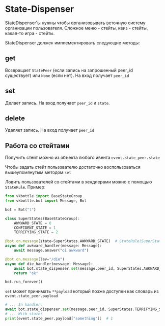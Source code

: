 # State-Dispenser

StateDispenser'ы нужны чтобы организовывать веточную систему организации пользователя. Сложное меню - стейты, квиз - стейты, какая-то игра - стейты.

StateDispenser должен имплементировать следующие методы:

## get

Возвращает `StatePeer` (если запись на запрошенный peer_id существует) или `None` (если нет). На вход получает `peer_id`

## set

Делает запись. На вход получает `peer_id` и `state`.

## delete

Удаляет запись. На вход получает `peer_id`

## Работа со стейтами

Получить стейт можно из объекта любого ивента `event.state_peer.state`

Чтобы задать стейт пользователю достаточно воспользоваться вышеупомянутым методом `set`

Ловить пользователей со стейтами в хендлерами можно с помощью `StateRule`. Пример:

```python
from vkbottle import BaseStateGroup
from vkbottle.bot import Message, Bot

bot = Bot("t")

class SuperStates(BaseStateGroup):
    AWKWARD_STATE = 0
    CONFIDENT_STATE = 1
    TERRIFYING_STATE = 2

@bot.on.message(state=SuperStates.AWKWARD_STATE)  # StateRule(SuperStates.AWKWARD_STATE)
async def awkward_handler(message: Message):
    await message.answer("oi awkward")

@bot.on.message(lev="/die")
async def die_handler(message: Message):
    await bot.state_dispenser.set(message.peer_id, SuperStates.AWKWARD_STATE)
    return "ok"

bot.run_forever()
```

`set` может принимать `**payload` который позже доступен как словарь из `event.state_peer.payload`

```python
# ... In handler:
await bot.state_dispenser.set(message.peer_id, SuperStates.TERRIFYING_STATE, something=1)
# ... With state:
print(event.state_peer.payload["something"])  # 1
```
